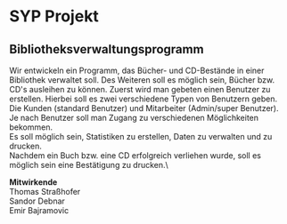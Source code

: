 # SYP Projekt
## Bibliotheksverwaltungsprogramm


Wir entwickeln ein Programm, das Bücher- und CD-Bestände in einer Bibliothek verwaltet soll. Des Weiteren soll es möglich sein, Bücher bzw. CD's ausleihen zu können. 
Zuerst wird man gebeten einen Benutzer zu erstellen. Hierbei soll es zwei verschiedene Typen von Benutzern geben. Die Kunden (standard Benutzer) und Mitarbeiter (Admin/super Benutzer).\
Je nach Benutzer soll man Zugang zu verschiedenen Möglichkeiten bekommen.\
Es soll möglich sein, Statistiken zu erstellen, Daten zu verwalten und zu drucken.\
Nachdem ein Buch bzw. eine CD erfolgreich verliehen wurde, soll es möglich sein eine Bestätigung zu drucken.\ 

**Mitwirkende**\
Thomas Straßhofer\
Sandor Debnar\
Emir Bajramovic
